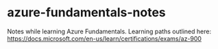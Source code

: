 # azure-fundamentals-notes
Notes while learning Azure Fundamentals.
Learning paths outlined here: https://docs.microsoft.com/en-us/learn/certifications/exams/az-900
